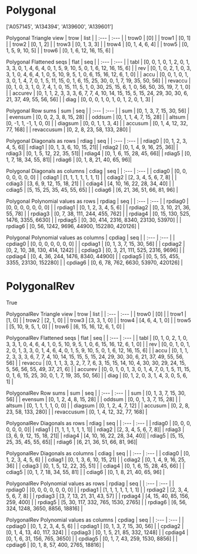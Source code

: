 # Polygonal
['A057145', 'A134394', 'A139600', 'A139601']

Polygonal Triangle view
| trow  |  list  |
| :---  |  :---  |
| trow0 | [0] |
| trow1 | [0, 1] |
| trow2 | [0, 1, 2] |
| trow3 | [0, 1, 3, 3] |
| trow4 | [0, 1, 4, 6, 4] |
| trow5 | [0, 1, 5, 9, 10, 5] |
| trow6 | [0, 1, 6, 12, 16, 15, 6] |

Polygonal Flattened seqs
| flat      |   seq  |
| :---      |  :---  |
| tabl     | [0, 0, 1, 0, 1, 2, 0, 1, 3, 3, 0, 1, 4, 6, 4, 0, 1, 5, 9, 10, 5, 0, 1, 6, 12, 16, 15, 6] |
| rev      | [0, 1, 0, 2, 1, 0, 3, 3, 1, 0, 4, 6, 4, 1, 0, 5, 10, 9, 5, 1, 0, 6, 15, 16, 12, 6, 1, 0] |
| accu     | [0, 0, 1, 0, 1, 3, 0, 1, 4, 7, 0, 1, 5, 11, 15, 0, 1, 6, 15, 25, 30, 0, 1, 7, 19, 35, 50, 56] |
| revaccu  | [0, 1, 0, 3, 1, 0, 7, 4, 1, 0, 15, 11, 5, 1, 0, 30, 25, 15, 6, 1, 0, 56, 50, 35, 19, 7, 1, 0] |
| accurev  | [0, 1, 1, 2, 3, 3, 3, 6, 7, 7, 4, 10, 14, 15, 15, 5, 15, 24, 29, 30, 30, 6, 21, 37, 49, 55, 56, 56] |
| diag     | [0, 0, 0, 1, 0, 1, 0, 1, 2, 0, 1, 3] |

Polygonal Row sums
| sum        |   seq  |
| :---       |  :---  |
| sum       | [0, 1, 3, 7, 15, 30, 56] |
| evensum   | [0, 0, 2, 3, 8, 15, 28] |
| oddsum    | [0, 1, 1, 4, 7, 15, 28] |
| altsum    | [0, -1, 1, -1, 1, 0, 0] |
| diagsum   | [0, 0, 1, 1, 3, 4] |
| accusum   | [0, 1, 4, 12, 32, 77, 168] |
| revaccusum | [0, 2, 8, 23, 58, 133, 280] |

Polygonal Diagonals as rows
| rdiag  |   seq  |
| :---   |  :---  |
| rdiag0 | [0, 1, 2, 3, 4, 5, 6]|
| rdiag1 | [0, 1, 3, 6, 10, 15, 21]|
| rdiag2 | [0, 1, 4, 9, 16, 25, 36]|
| rdiag3 | [0, 1, 5, 12, 22, 35, 51]|
| rdiag4 | [0, 1, 6, 15, 28, 45, 66]|
| rdiag5 | [0, 1, 7, 18, 34, 55, 81]|
| rdiag6 | [0, 1, 8, 21, 40, 65, 96]|

Polygonal Diagonals as columns
| cdiag  |   seq  |
| :---   |  :---  |
| cdiag0 | [0, 0, 0, 0, 0, 0, 0] |
| cdiag1 | [1, 1, 1, 1, 1, 1, 1] |
| cdiag2 | [2, 3, 4, 5, 6, 7, 8] |
| cdiag3 | [3, 6, 9, 12, 15, 18, 21] |
| cdiag4 | [4, 10, 16, 22, 28, 34, 40] |
| cdiag5 | [5, 15, 25, 35, 45, 55, 65] |
| cdiag6 | [6, 21, 36, 51, 66, 81, 96] |

Polygonal Polynomial values as rows
| rpdiag  |   seq  |
| :---    |  :---  |
| rpdiag0 | [0, 0, 0, 0, 0, 0, 0] |
| rpdiag1 | [0, 1, 2, 3, 4, 5, 6] |
| rpdiag2 | [0, 3, 10, 21, 36, 55, 78] |
| rpdiag3 | [0, 7, 38, 111, 244, 455, 762] |
| rpdiag4 | [0, 15, 130, 525, 1476, 3355, 6630] |
| rpdiag5 | [0, 30, 414, 2316, 8340, 23130, 53970] |
| rpdiag6 | [0, 56, 1242, 9696, 44900, 152280, 420126] |

Polygonal Polynomial values as columns
| cpdiag  |   seq  |
| :---    |  :---  |
| cpdiag0 | [0, 0, 0, 0, 0, 0, 0] |
| cpdiag1 | [0, 1, 3, 7, 15, 30, 56] |
| cpdiag2 | [0, 2, 10, 38, 130, 414, 1242] |
| cpdiag3 | [0, 3, 21, 111, 525, 2316, 9696] |
| cpdiag4 | [0, 4, 36, 244, 1476, 8340, 44900] |
| cpdiag5 | [0, 5, 55, 455, 3355, 23130, 152280] |
| cpdiag6 | [0, 6, 78, 762, 6630, 53970, 420126] |

# PolygonalRev
True

PolygonalRev Triangle view
| trow  |  list  |
| :---  |  :---  |
| trow0 | [0] |
| trow1 | [1, 0] |
| trow2 | [2, 1, 0] |
| trow3 | [3, 3, 1, 0] |
| trow4 | [4, 6, 4, 1, 0] |
| trow5 | [5, 10, 9, 5, 1, 0] |
| trow6 | [6, 15, 16, 12, 6, 1, 0] |

PolygonalRev Flattened seqs
| flat      |   seq  |
| :---      |  :---  |
| tabl     | [0, 1, 0, 2, 1, 0, 3, 3, 1, 0, 4, 6, 4, 1, 0, 5, 10, 9, 5, 1, 0, 6, 15, 16, 12, 6, 1, 0] |
| rev      | [0, 0, 1, 0, 1, 2, 0, 1, 3, 3, 0, 1, 4, 6, 4, 0, 1, 5, 9, 10, 5, 0, 1, 6, 12, 16, 15, 6] |
| accu     | [0, 1, 1, 2, 3, 3, 3, 6, 7, 7, 4, 10, 14, 15, 15, 5, 15, 24, 29, 30, 30, 6, 21, 37, 49, 55, 56, 56] |
| revaccu  | [0, 1, 1, 3, 3, 2, 7, 7, 6, 3, 15, 15, 14, 10, 4, 30, 30, 29, 24, 15, 5, 56, 56, 55, 49, 37, 21, 6] |
| accurev  | [0, 0, 1, 0, 1, 3, 0, 1, 4, 7, 0, 1, 5, 11, 15, 0, 1, 6, 15, 25, 30, 0, 1, 7, 19, 35, 50, 56] |
| diag     | [0, 1, 2, 0, 3, 1, 4, 3, 0, 5, 6, 1] |

PolygonalRev Row sums
| sum        |   seq  |
| :---       |  :---  |
| sum       | [0, 1, 3, 7, 15, 30, 56] |
| evensum   | [0, 1, 2, 4, 8, 15, 28] |
| oddsum    | [0, 0, 1, 3, 7, 15, 28] |
| altsum    | [0, 1, 1, 1, 1, 0, 0] |
| diagsum   | [0, 1, 2, 4, 7, 12] |
| accusum   | [0, 2, 8, 23, 58, 133, 280] |
| revaccusum | [0, 1, 4, 12, 32, 77, 168] |

PolygonalRev Diagonals as rows
| rdiag  |   seq  |
| :---   |  :---  |
| rdiag0 | [0, 0, 0, 0, 0, 0, 0]|
| rdiag1 | [1, 1, 1, 1, 1, 1, 1]|
| rdiag2 | [2, 3, 4, 5, 6, 7, 8]|
| rdiag3 | [3, 6, 9, 12, 15, 18, 21]|
| rdiag4 | [4, 10, 16, 22, 28, 34, 40]|
| rdiag5 | [5, 15, 25, 35, 45, 55, 65]|
| rdiag6 | [6, 21, 36, 51, 66, 81, 96]|

PolygonalRev Diagonals as columns
| cdiag  |   seq  |
| :---   |  :---  |
| cdiag0 | [0, 1, 2, 3, 4, 5, 6] |
| cdiag1 | [0, 1, 3, 6, 10, 15, 21] |
| cdiag2 | [0, 1, 4, 9, 16, 25, 36] |
| cdiag3 | [0, 1, 5, 12, 22, 35, 51] |
| cdiag4 | [0, 1, 6, 15, 28, 45, 66] |
| cdiag5 | [0, 1, 7, 18, 34, 55, 81] |
| cdiag6 | [0, 1, 8, 21, 40, 65, 96] |

PolygonalRev Polynomial values as rows
| rpdiag  |   seq  |
| :---    |  :---  |
| rpdiag0 | [0, 0, 0, 0, 0, 0, 0] |
| rpdiag1 | [1, 1, 1, 1, 1, 1, 1] |
| rpdiag2 | [2, 3, 4, 5, 6, 7, 8] |
| rpdiag3 | [3, 7, 13, 21, 31, 43, 57] |
| rpdiag4 | [4, 15, 40, 85, 156, 259, 400] |
| rpdiag5 | [5, 30, 117, 332, 765, 1530, 2765] |
| rpdiag6 | [6, 56, 324, 1248, 3650, 8856, 18816] |

PolygonalRev Polynomial values as columns
| cpdiag  |   seq  |
| :---    |  :---  |
| cpdiag0 | [0, 1, 2, 3, 4, 5, 6] |
| cpdiag1 | [0, 1, 3, 7, 15, 30, 56] |
| cpdiag2 | [0, 1, 4, 13, 40, 117, 324] |
| cpdiag3 | [0, 1, 5, 21, 85, 332, 1248] |
| cpdiag4 | [0, 1, 6, 31, 156, 765, 3650] |
| cpdiag5 | [0, 1, 7, 43, 259, 1530, 8856] |
| cpdiag6 | [0, 1, 8, 57, 400, 2765, 18816] |

